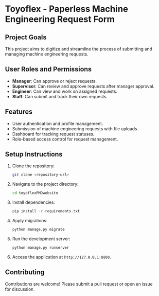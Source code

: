 # Toyoflex - Paperless Machine Engineering Request Form

## Project Goals
This project aims to digitize and streamline the process of submitting and managing machine engineering requests.

## User Roles and Permissions
- **Manager**: Can approve or reject requests.
- **Supervisor**: Can review and approve requests after manager approval.
- **Engineer**: Can view and work on assigned requests.
- **Staff**: Can submit and track their own requests.

## Features
- User authentication and profile management.
- Submission of machine engineering requests with file uploads.
- Dashboard for tracking request statuses.
- Role-based access control for request management.

## Setup Instructions
1. Clone the repository:
   ```bash
   git clone <repository-url>
   ```
2. Navigate to the project directory:
   ```bash
   cd toyoflexPMDwebsite
   ```
3. Install dependencies:
   ```bash
   pip install -r requirements.txt
   ```
4. Apply migrations:
   ```bash
   python manage.py migrate
   ```
5. Run the development server:
   ```bash
   python manage.py runserver
   ```
6. Access the application at `http://127.0.0.1:8000`.

## Contributing
Contributions are welcome! Please submit a pull request or open an issue for discussion.
